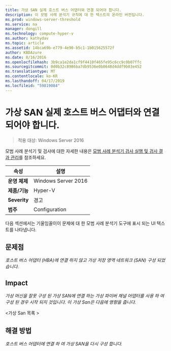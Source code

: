 ```yaml
---
title: 가상 SAN 실제 호스트 버스 어댑터와 연결 되어야 합니다.
description: 이 모범 사례 분석기 규칙에 대 한 텍스트의 온라인 버전입니다.
ms.prod: windows-server-threshold
ms.service: na
manager: dongill
ms.technology: compute-hyper-v
ms.author: kathydav
ms.topic: article
ms.assetid: 14bca69b-e779-4e90-b5c1-1b015625572f
author: KBDAzure
ms.date: 8/16/2016
ms.openlocfilehash: 3b9ca1e2da1cf9f4410f465fe95c6cc9c0b07ffc
ms.sourcegitcommit: 0d0b32c8986ba7db9536e0b8648d4ddf9b03e452
ms.translationtype: MT
ms.contentlocale: ko-KR
ms.lasthandoff: 04/17/2019
ms.locfileid: "59819084"
---
```

# <a name="a-virtual-san-should-be-associated-with-a-physical-host-bus-adapter"></a>가상 SAN 실제 호스트 버스 어댑터와 연결 되어야 합니다.

>적용 대상: Windows Server 2016

모범 사례 분석기 및 검사에 대한 자세한 내용은 [모범 사례 분석기 검사 실행 및 검사 결과 관리](https://go.microsoft.com/fwlink/p/?LinkID=223177)를 참조하세요.  
  
|속성|설명|  
|-|-|  
|**운영 체제**|Windows Server 2016|  
|**제품/기능**|Hyper-V|  
|**Severity**|경고|  
|**범주**|Configuration|  
  
  
다음 섹션에서는 기울임꼴이이 문제에 대 한 모범 사례 분석기 도구에 표시 되는 UI 텍스트를 나타냅니다.  
  
## <a name="issue"></a>**문제점**  
*호스트 버스 어댑터 (HBA)에 연결 하지 않고 가상 저장 영역 네트워크 (SAN) 구성 되었습니다.*  
  
## <a name="impact"></a>**Impact**  
*가상 머신을 잘못 구성 된 가상 SAN에 연결 하는 가상 파이버 채널 어댑터를 사용 하 여 구성 된 경우 시작 되지 것입니다. 이 가상 San은 다음에 영향을 줍니다.*  
  
  
\<가상 San 목록 >  
  
  
## <a name="resolution"></a>**해결 방법**  
*호스트 버스 어댑터에 연결 하 여 가상 SAN을 다시 구성 합니다.*  
  
  
  


